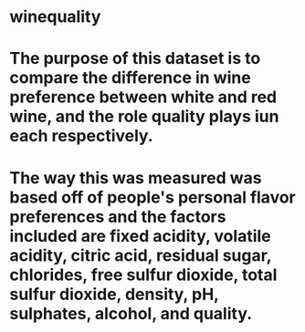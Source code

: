 # winequality
# The purpose of this dataset is to compare the difference in wine preference between white and red wine, and the role quality plays iun each respectively. 
# The way this was measured was based off of people's personal flavor preferences and the factors included are fixed acidity, volatile acidity, citric acid, residual sugar, chlorides, free sulfur dioxide, total sulfur dioxide, density, pH, sulphates, alcohol, and quality. 
